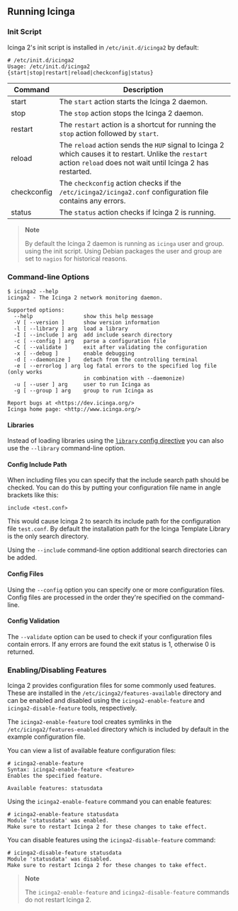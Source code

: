 ## Running Icinga

### Init Script

Icinga 2's init script is installed in `/etc/init.d/icinga2` by default:

    # /etc/init.d/icinga2
    Usage: /etc/init.d/icinga2 {start|stop|restart|reload|checkconfig|status}

  Command             | Description
  --------------------|------------------------
  start               | The `start` action starts the Icinga 2 daemon.
  stop                | The `stop` action stops the Icinga 2 daemon.
  restart             | The `restart` action is a shortcut for running the `stop` action followed by `start`.
  reload              | The `reload` action sends the `HUP` signal to Icinga 2 which causes it to restart. Unlike the `restart` action `reload` does not wait until Icinga 2 has restarted.
  checkconfig         | The `checkconfig` action checks if the `/etc/icinga2/icinga2.conf` configuration file contains any errors.
  status              | The `status` action checks if Icinga 2 is running.

> **Note**
>
> By default the Icinga 2 daemon is running as `icinga` user and group.
> using the init script. Using Debian packages the user and group are set to `nagios`
> for historical reasons.

### <a id="cmdline"></a> Command-line Options

    $ icinga2 --help
    icinga2 - The Icinga 2 network monitoring daemon.

    Supported options:
      --help                show this help message
      -V [ --version ]      show version information
      -l [ --library ] arg  load a library
      -I [ --include ] arg  add include search directory
      -c [ --config ] arg   parse a configuration file
      -C [ --validate ]     exit after validating the configuration
      -x [ --debug ]        enable debugging
      -d [ --daemonize ]    detach from the controlling terminal
      -e [ --errorlog ] arg log fatal errors to the specified log file (only works
                            in combination with --daemonize)
      -u [ --user ] arg     user to run Icinga as
      -g [ --group ] arg    group to run Icinga as

    Report bugs at <https://dev.icinga.org/>
    Icinga home page: <http://www.icinga.org/>

#### Libraries

Instead of loading libraries using the [`library` config directive](#library)
you can also use the `--library` command-line option.

#### Config Include Path

When including files you can specify that the include search path should be
checked. You can do this by putting your configuration file name in angle
brackets like this:

    include <test.conf>

This would cause Icinga 2 to search its include path for the configuration file
`test.conf`. By default the installation path for the Icinga Template Library
is the only search directory.

Using the `--include` command-line option additional search directories can be
added.

#### Config Files

Using the `--config` option you can specify one or more configuration files.
Config files are processed in the order they're specified on the command-line.

#### Config Validation

The `--validate` option can be used to check if your configuration files
contain errors. If any errors are found the exit status is 1, otherwise 0
is returned.

### <a id="features"></a> Enabling/Disabling Features

Icinga 2 provides configuration files for some commonly used features. These
are installed in the `/etc/icinga2/features-available` directory and can be
enabled and disabled using the `icinga2-enable-feature` and `icinga2-disable-feature` tools,
respectively.

The `icinga2-enable-feature` tool creates symlinks in the `/etc/icinga2/features-enabled`
directory which is included by default in the example configuration file.

You can view a list of available feature configuration files:

    # icinga2-enable-feature
    Syntax: icinga2-enable-feature <feature>
    Enables the specified feature.

    Available features: statusdata

Using the `icinga2-enable-feature` command you can enable features:

    # icinga2-enable-feature statusdata
    Module 'statusdata' was enabled.
    Make sure to restart Icinga 2 for these changes to take effect.

You can disable features using the `icinga2-disable-feature` command:

    # icinga2-disable-feature statusdata
    Module 'statusdata' was disabled.
    Make sure to restart Icinga 2 for these changes to take effect.

> **Note**
>
> The `icinga2-enable-feature` and `icinga2-disable-feature` commands do not restart Icinga 2.
